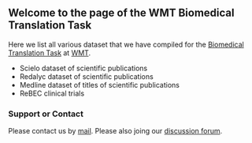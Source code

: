 ## Welcome to the page of the WMT Biomedical Translation Task

Here we list all various dataset that we have compiled for the [Biomedical Translation Task](http://www.statmt.org/wmt17/biomedical-translation-task.html) at [WMT](http://www.statmt.org/wmt17/index.html).

- Scielo dataset of scientific publications
- Redalyc dataset of scientific publications
- Medline dataset of titles of scientific publications
- ReBEC clinical trials

### Support or Contact

Please contact us by [mail](wmtbiomedical@gmail.com). Please also joing our [discussion forum](https://groups.google.com/forum/?hl=en#!forum/wmt-biomedical-task). 
